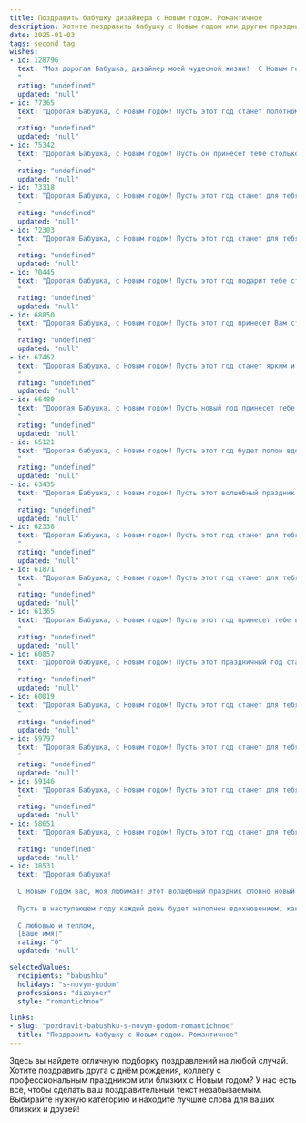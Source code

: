 ```yaml
---
title: Поздравить бабушку дизайнера с Новым годом. Романтичное
description: Хотите поздравить бабушку с Новым годом или другим праздником? Наш ИИ создаст незабываемое поздравление, а вы обязательно выделитесь среди других.  
date: 2025-01-03
tags: second tag
wishes:
- id: 128796
  text: "Моя дорогая Бабушка, дизайнер моей чудесной жизни!  С Новым годом! Пусть этот год будет полон ярких красок, вдохновения, как самые лучшие ваши творения, и согрет теплом любви и заботы близких.  Пусть каждый день будет прекрасным холстом, на котором вы создадите шедевр собственного счастья!  Целую крепко!
  "
  rating: "undefined"
  updated: "null"
- id: 77365
  text: "Дорогая Бабушка, с Новым годом! Пусть этот год станет полотном, на котором ты, талантливый дизайнер,  сможешь  создать  самые яркие и прекрасные шедевры, полные любви, радости и счастья!
  "
  rating: "undefined"
  updated: "null"
- id: 75342
  text: "Дорогая Бабушка, с Новым годом! Пусть он принесет тебе столько же ярких красок и вдохновения, сколько ты вкладываешь в свои дизайнерские творения. Желаю тебе здоровья, счастья и волшебного праздника, полного семейной любви и тепла!
  "
  rating: "undefined"
  updated: "null"
- id: 73318
  text: "Дорогая Бабушка, с Новым годом! Пусть этот год станет для тебя годом ярких красок, вдохновения и творческих побед, как те, что ты создаешь своими талантливыми руками дизайнера. Пусть твоё сердце всегда будет согрето любовью близких и волшебной атмосферой праздника!
  "
  rating: "undefined"
  updated: "null"
- id: 72303
  text: "Дорогая Бабушка, с Новым годом! Пусть этот год станет для тебя таким же ярким и вдохновляющим, как твоя жизнь. Пусть он принесет тебе здоровье, любовь и, конечно же, новые творческие идеи, которые ты, как истинная дизайнер, воплотишь в жизнь. Желаю тебе всего самого доброго, уютных вечеров в кругу семьи и  радости от каждого прожитого дня!
  "
  rating: "undefined"
  updated: "null"
- id: 70445
  text: "Дорогая бабушка, с Новым годом! Пусть этот год подарит тебе столько же ярких красок и вдохновения, как ты даришь их всему миру своим талантом дизайнера. Пусть каждый день будет полон любви, счастья и волшебства, как твоя самая красивая работа! 🎉
  "
  rating: "undefined"
  updated: "null"
- id: 68850
  text: "Дорогая Бабушка, с Новым годом! Пусть этот год принесет Вам столько же радости и вдохновения, сколько Вы вкладываете в свои дизайнерские творения. Пусть каждая деталь Вашей жизни будет красивой и гармоничной, как Ваши работы. Счастья, здоровья и творческих успехов!
  "
  rating: "undefined"
  updated: "null"
- id: 67462
  text: "Дорогая Бабушка, с Новым годом! Пусть этот год станет ярким и волшебным, как праздничный дизайн, который ты создаешь своими руками. Желаю тебе вдохновения, здоровья и исполнения всех творческих желаний!
  "
  rating: "undefined"
  updated: "null"
- id: 66480
  text: "Дорогая Бабушка, с Новым годом! Пусть новый год принесет тебе вдохновение и свежие идеи для твоих неповторимых творений. Желаю тебе праздничного настроения, семейного тепла и чтобы все твои дизайнерские мечты сбывались!
  "
  rating: "undefined"
  updated: "null"
- id: 65121
  text: "Дорогая бабушка, с Новым годом! Пусть этот год будет полон вдохновения, как палитра талантливого дизайнера, ярким и незабываемым, как творения твоих рук. Пусть счастье украсит каждый день, словно изящный элемент декора, а любовь согреет теплом, подобно уютному пледу.
  "
  rating: "undefined"
  updated: "null"
- id: 63435
  text: "Дорогая Бабушка, с Новым годом! Пусть этот волшебный праздник принесет тебе  радость, уют и вдохновение.  Желаю тебе  ярких красок в жизни, как в твоих чудесных дизайнерских работах, и чтобы каждый день был полон красоты и любви. Счастья тебе, моя дорогая!
  "
  rating: "undefined"
  updated: "null"
- id: 62338
  text: "Дорогая Бабушка, с Новым годом! Пусть этот год станет для тебя ярким и вдохновенным, как палитра талантливого дизайнера. Желаю тебе множество новых, творческих идей, которые согреют твою душу теплом и красотой, как уютный домашний камин!
  "
  rating: "undefined"
  updated: "null"
- id: 61871
  text: "Дорогая Бабушка, с Новым годом! Пусть этот год станет для тебя полотном, на котором ты сможешь творить новые чудеса, расцвечивать будни яркими красками, а жизнь будет такой же красивой и вдохновляющей, как твои дизайнерские творения.
  "
  rating: "undefined"
  updated: "null"
- id: 61365
  text: "Дорогая Бабушка, с Новым годом! Пусть этот год принесет тебе вдохновение, как яркие краски на твоих любимых дизайнерских проектах, и теплоту, как уютные, созданные твоими руками, праздничные украшения. Желаю тебе здоровья, счастья и праздничного настроения весь год!
  "
  rating: "undefined"
  updated: "null"
- id: 60857
  text: "Дорогой бабушке, с Новым годом! Пусть этот праздничный год станет для тебя полотном, где ты творишь яркие, неповторимые картины своей жизни, наполненные теплом, любовью и вдохновением. Пусть каждый день будет полон радости и счастья, а всё задуманное воплотится в жизнь легко и красиво, словно по волшебству.
  "
  rating: "undefined"
  updated: "null"
- id: 60019
  text: "Дорогая Бабушка, с Новым годом! Пусть этот год станет для тебя таким же светлым и тёплым, как твои талантливые дизайнерские идеи. Пусть каждая минута будет наполнена волшебством, а каждый день — вдохновением. Здоровья тебе, радости и бесконечной любви!
  "
  rating: "undefined"
  updated: "null"
- id: 59797
  text: "Дорогая Бабушка, с Новым годом! Пусть этот год станет для тебя полотном, на котором ты, словно истинный дизайнер, создашь самые яркие и прекрасные картины счастья, любви и радости. Пусть каждая деталь твоей жизни будет безупречной, а каждый миг сияет теплом и нежностью.
  "
  rating: "undefined"
  updated: "null"
- id: 59146
  text: "Дорогая Бабушка, с Новым годом! Пусть этот год станет для тебя волшебным, наполненным добром, любовью и вдохновением. Как твоей любимой дизайнерской работе, пусть твоя жизнь будет яркой, красивой и гармоничной. Желаю тебе крепкого здоровья, огромного счастья и исполнения всех желаний!
  "
  rating: "undefined"
  updated: "null"
- id: 58651
  text: "Дорогая Бабушка, с Новым годом! Пусть этот год станет для тебя полотном, на котором ты будешь создавать самые яркие и прекрасные картины своей жизни. Пусть твоя фантазия рисует только радостные моменты, а вдохновение не покидает тебя ни на минуту!
  "
  rating: "undefined"
  updated: "null"
- id: 38531
  text: "Дорогая бабушка!
  
  С Новым годом вас, моя любимая! Этот волшебный праздник словно новый холст, на котором мы можем рисовать самые яркие и трогательные моменты нашей жизни. Вы — настоящий дизайнер счастья, создающий уют и тепло в нашем доме.
  
  Пусть в наступающем году каждый день будет наполнен вдохновением, как ваша мастерская, где идеи сверкают, а мечты начинают сбываться. Желаю здоровья, радости и бесконечного счастья! Пусть ваша жизнь украсится яркими красками, а улыбка всегда освещает наш путь.
  
  С любовью и теплом,
  [Ваше имя]"
  rating: "0"
  updated: "null"

selectedValues:
  recipients: "babushku"
  holidays: "s-novym-godom"
  professions: "dizayner"
  style: "romantichnoe"

links:
- slug: "pozdravit-babushku-s-novym-godom-romantichnoe"
  title: "Поздравить бабушку с Новым годом. Романтичное"
---
```


Здесь вы найдете отличную подборку поздравлений на любой случай. 
Хотите поздравить друга с днём рождения, коллегу с профессиональным праздником или близких с Новым годом? У нас есть всё, чтобы сделать ваш поздравительный текст незабываемым. Выбирайте нужную категорию и находите лучшие слова для ваших близких и друзей!
